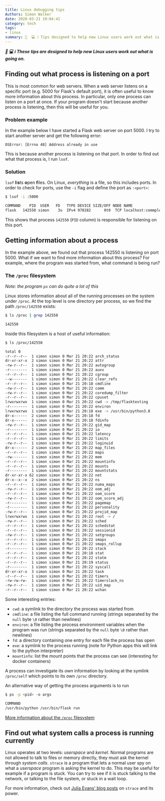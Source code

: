 ```yaml
---
title: Linux debugging tips
Authors: Simon Walker
date: 2020-03-21 19:04:41
category: tech
tags:
- linux
summary: 📘  💻 ℹ️ Tips designed to help new Linux users work out what is going on
---
```


_**📘  💻 ℹ️ These tips are designed to help new Linux users work out what is going on.**_


## Finding out what process is listening on a port

This is most common for web servers. When a web server listens on a specific
port (e.g. 5000 for Flask's default port), it is often useful to know more
information about this process. In particular, only one process can listen on a
port at once. If your program doesn't start because another process is
listening, then this will be useful for you.

### Problem example

In the example below I have started a Flask web server on port 5000. I try to
start another server and get the following error:

```
OSError: [Errno 48] Address already in use
```

This is because another process is listening on that port. In order to find out
what that process is, I run `lsof`.

### Solution

`lsof` **l**i**s**ts **o**pen **f**iles. On Linux, _everything_ is a file, so
this includes ports. In order to check for ports, use the `-i` flag and define
the port as `:<port>`:

```sh
$ lsof -i :5000

COMMAND    PID  USER   FD   TYPE DEVICE SIZE/OFF NODE NAME
flask   142550 simon    3u  IPv4 978282      0t0  TCP localhost:commplex-main (LISTEN)
```

This shows that process `142550` (`PID` column) is responsible for listening on
this port.

## Getting information about a process

In the example above, we found out that process 142550 is listening on port 5000.
What if we want to find more information about this process? For example, where
the program was started from, what command is being run?

### The `/proc` filesystem

_Note: the program `ps` can do quite a lot of this_

Linux stores information about all of the running processes on the system under
`/proc`. At the top level is one directory per process, so we find the path
`/proc/142550` exists:

```sh
$ ls /proc | grep 142550

142550
```

Inside this filesystem is a host of useful information:

```sh
$ ls /proc/142550

total 0
-r--r--r--  1 simon simon 0 Mar 21 20:22 arch_status
dr-xr-xr-x  2 simon simon 0 Mar 21 20:22 attr
-rw-r--r--  1 simon simon 0 Mar 21 20:22 autogroup
-r--------  1 simon simon 0 Mar 21 20:22 auxv
-r--r--r--  1 simon simon 0 Mar 21 20:22 cgroup
--w-------  1 simon simon 0 Mar 21 20:22 clear_refs
-r--r--r--  1 simon simon 0 Mar 21 20:18 cmdline
-rw-r--r--  1 simon simon 0 Mar 21 20:22 comm
-rw-r--r--  1 simon simon 0 Mar 21 20:22 coredump_filter
-r--r--r--  1 simon simon 0 Mar 21 20:22 cpuset
lrwxrwxrwx  1 simon simon 0 Mar 21 20:22 cwd -> /tmp/flasktesting
-r--------  1 simon simon 0 Mar 21 20:22 environ
lrwxrwxrwx  1 simon simon 0 Mar 21 20:18 exe -> /usr/bin/python3.8
dr-x------  2 simon simon 0 Mar 21 20:18 fd
dr-x------  2 simon simon 0 Mar 21 20:18 fdinfo
-rw-r--r--  1 simon simon 0 Mar 21 20:22 gid_map
-r--------  1 simon simon 0 Mar 21 20:22 io
-r--r--r--  1 simon simon 0 Mar 21 20:22 latency
-r--r--r--  1 simon simon 0 Mar 21 20:22 limits
-rw-r--r--  1 simon simon 0 Mar 21 20:22 loginuid
dr-x------  2 simon simon 0 Mar 21 20:22 map_files
-r--r--r--  1 simon simon 0 Mar 21 20:22 maps
-rw-------  1 simon simon 0 Mar 21 20:22 mem
-r--r--r--  1 simon simon 0 Mar 21 20:22 mountinfo
-r--r--r--  1 simon simon 0 Mar 21 20:22 mounts
-r--------  1 simon simon 0 Mar 21 20:22 mountstats
dr-xr-xr-x 62 simon simon 0 Mar 21 20:22 net
dr-x--x--x  2 simon simon 0 Mar 21 20:22 ns
-r--r--r--  1 simon simon 0 Mar 21 20:22 numa_maps
-rw-r--r--  1 simon simon 0 Mar 21 20:22 oom_adj
-r--r--r--  1 simon simon 0 Mar 21 20:22 oom_score
-rw-r--r--  1 simon simon 0 Mar 21 20:22 oom_score_adj
-r--------  1 simon simon 0 Mar 21 20:22 pagemap
-r--------  1 simon simon 0 Mar 21 20:22 personality
-rw-r--r--  1 simon simon 0 Mar 21 20:22 projid_map
lrwxrwxrwx  1 simon simon 0 Mar 21 20:22 root -> /
-rw-r--r--  1 simon simon 0 Mar 21 20:22 sched
-r--r--r--  1 simon simon 0 Mar 21 20:22 schedstat
-r--r--r--  1 simon simon 0 Mar 21 20:22 sessionid
-rw-r--r--  1 simon simon 0 Mar 21 20:22 setgroups
-r--r--r--  1 simon simon 0 Mar 21 20:22 smaps
-r--r--r--  1 simon simon 0 Mar 21 20:22 smaps_rollup
-r--------  1 simon simon 0 Mar 21 20:22 stack
-r--r--r--  1 simon simon 0 Mar 21 20:18 stat
-r--r--r--  1 simon simon 0 Mar 21 20:22 statm
-r--r--r--  1 simon simon 0 Mar 21 20:19 status
-r--------  1 simon simon 0 Mar 21 20:22 syscall
dr-xr-xr-x  3 simon simon 0 Mar 21 20:22 task
-r--r--r--  1 simon simon 0 Mar 21 20:22 timers
-rw-rw-rw-  1 simon simon 0 Mar 21 20:22 timerslack_ns
-rw-r--r--  1 simon simon 0 Mar 21 20:22 uid_map
-r--r--r--  1 simon simon 0 Mar 21 20:22 wchan
```

Some interesting entries:

* `cwd`: a symlink to the directory the process was started from
* `cmdline`: a file listing the full command running (strings separated by the
  `null` byte `\0` rather than newlines)
* `environ`: a file listing the process environment variables when the program
  was run (strings separated by the `null` byte `\0` rather than newlines)
* `fd`: a directory containing one entry for each file the process has open
* `exe`: a symlink to the process running (note for Python apps this will link to
  the python interpreter)
* `mountinfo`: list the mount points that the process can see (interesting for
  docker containers)

A process can investigate its _own_ information by looking at the symlink
`/proc/self` which points to its own `/proc` directory.

An alternative way of getting the process arguments is to run

```sh
$ ps -p <pid> -o args

COMMAND
/usr/bin/python /usr/bin/flask run
```

[More information about the `/proc`
filesystem](http://man7.org/linux/man-pages/man5/proc.5.html)

## Find out what system calls a process is running currently

Linux operates at two levels: _userspace_ and _kernel_. Normal programs are not
allowed to talk to files or memory directly, they must ask the kernel through
_system calls_. `strace` is a program that lets a normal user spy on what a
_userspace_ program is asking the kernel to do. This may be useful for example
if a program is stuck. You can try to see if it is stuck talking to the network,
or talking to the file system, or stuck in a wait loop.

For more information, check out [Julia Evans' blog
posts](https://jvns.ca/categories/strace/) on `strace` and its power.
